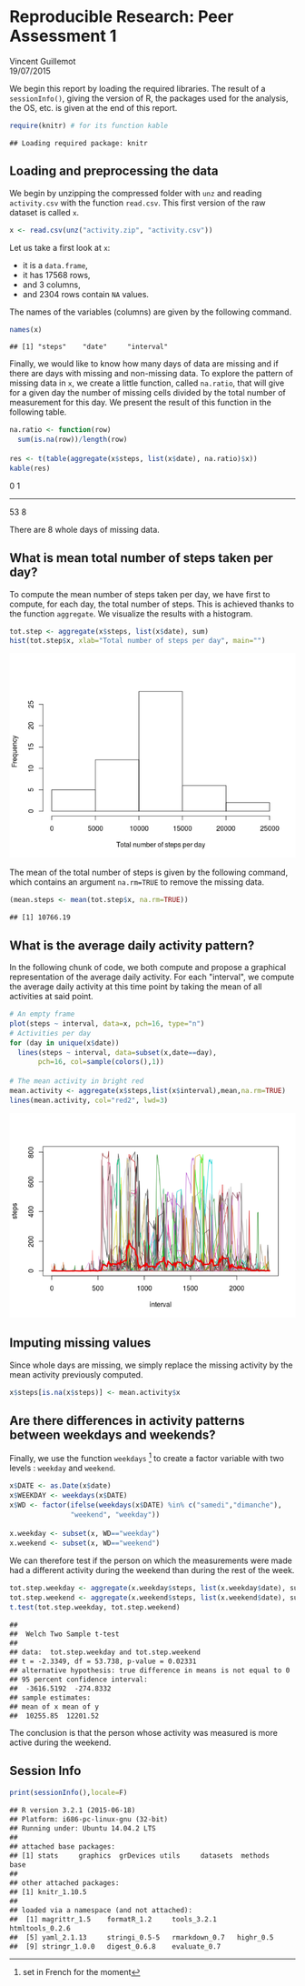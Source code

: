 # Reproducible Research: Peer Assessment 1
Vincent Guillemot  
19/07/2015  


We begin this report by loading the required libraries. The result of a `sessionInfo()`, giving the version of R, the packages used for the analysis, the OS, etc. is given at the end of this report.


```r
require(knitr) # for its function kable
```

```
## Loading required package: knitr
```

## Loading and preprocessing the data

We begin by unzipping the compressed folder with `unz` and reading `activity.csv` with the function `read.csv`. This first version of the raw dataset is called `x`.


```r
x <- read.csv(unz("activity.zip", "activity.csv")) 
```

Let us take a first look at `x`:

 * it is a `data.frame`,
 * it has 17568 rows,
 * and 3 columns,
 * and 2304 rows contain `NA` values.

The names of the variables (columns) are given by the following command.


```r
names(x)
```

```
## [1] "steps"    "date"     "interval"
```

Finally, we would like to know how many days of data are missing and if there are days with missing and non-missing data. To explore the pattern of missing data in `x`, we create a little function, called `na.ratio`, that will give for a given day the number of missing cells divided by the total number of measurement for this day. We present the result of this function in the following table.


```r
na.ratio <- function(row) 
  sum(is.na(row))/length(row)

res <- t(table(aggregate(x$steps, list(x$date), na.ratio)$x))
kable(res)
```



  0    1
---  ---
 53    8

There are 8 whole days of missing data.


## What is mean total number of steps taken per day?

To compute the mean number of steps taken per day, we have first to compute, for each day, the total number of steps. This is achieved thanks to the function `aggregate`. We visualize the results with a histogram.


```r
tot.step <- aggregate(x$steps, list(x$date), sum)
hist(tot.step$x, xlab="Total number of steps per day", main="")
```

![](PA1_VG_files/figure-html/total.steps-1.png) 

The mean of the total number of steps is given by the following command, which contains an argument `na.rm=TRUE` to remove the missing data.


```r
(mean.steps <- mean(tot.step$x, na.rm=TRUE))
```

```
## [1] 10766.19
```

## What is the average daily activity pattern?

In the following chunk of code, we both compute and propose a graphical representation of the average daily activity. For each "interval", we compute the average daily activity at this time point by taking the mean of all activities at said point.


```r
# An empty frame
plot(steps ~ interval, data=x, pch=16, type="n")
# Activities per day
for (day in unique(x$date)) 
  lines(steps ~ interval, data=subset(x,date==day), 
       pch=16, col=sample(colors(),1))

# The mean activity in bright red
mean.activity <- aggregate(x$steps,list(x$interval),mean,na.rm=TRUE)
lines(mean.activity, col="red2", lwd=3)
```

![](PA1_VG_files/figure-html/daily_pattern-1.png) 


## Imputing missing values

Since whole days are missing, we simply replace the missing activity by the mean activity previously computed.


```r
x$steps[is.na(x$steps)] <- mean.activity$x
```

## Are there differences in activity patterns between weekdays and weekends?

Finally, we use the function `weekdays` [^1] to create a factor variable with two levels : `weekday` and `weekend`.

[^1]: set in French for the moment


```r
x$DATE <- as.Date(x$date)
x$WEEKDAY <- weekdays(x$DATE)
x$WD <- factor(ifelse(weekdays(x$DATE) %in% c("samedi","dimanche"), 
               "weekend", "weekday"))

x.weekday <- subset(x, WD=="weekday")
x.weekend <- subset(x, WD=="weekend")
```

We can therefore test if the person on which the measurements were made had a different activity during the weekend than during the rest of the week.


```r
tot.step.weekday <- aggregate(x.weekday$steps, list(x.weekday$date), sum)$x
tot.step.weekend <- aggregate(x.weekend$steps, list(x.weekend$date), sum)$x
t.test(tot.step.weekday, tot.step.weekend)
```

```
## 
## 	Welch Two Sample t-test
## 
## data:  tot.step.weekday and tot.step.weekend
## t = -2.3349, df = 53.738, p-value = 0.02331
## alternative hypothesis: true difference in means is not equal to 0
## 95 percent confidence interval:
##  -3616.5192  -274.8332
## sample estimates:
## mean of x mean of y 
##  10255.85  12201.52
```

The conclusion is that the person whose activity was measured is more active during the weekend.

## Session Info


```r
print(sessionInfo(),locale=F)
```

```
## R version 3.2.1 (2015-06-18)
## Platform: i686-pc-linux-gnu (32-bit)
## Running under: Ubuntu 14.04.2 LTS
## 
## attached base packages:
## [1] stats     graphics  grDevices utils     datasets  methods   base     
## 
## other attached packages:
## [1] knitr_1.10.5
## 
## loaded via a namespace (and not attached):
##  [1] magrittr_1.5    formatR_1.2     tools_3.2.1     htmltools_0.2.6
##  [5] yaml_2.1.13     stringi_0.5-5   rmarkdown_0.7   highr_0.5      
##  [9] stringr_1.0.0   digest_0.6.8    evaluate_0.7
```


